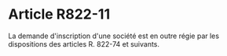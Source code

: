 # Article R822-11

La demande d'inscription d'une société est en outre régie par les dispositions des articles R. 822-74 et suivants.

